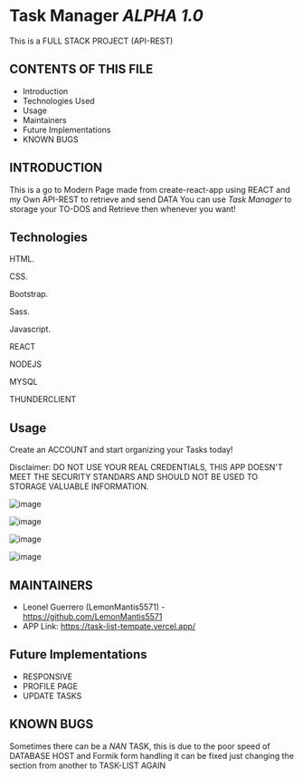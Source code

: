 # Task Manager *ALPHA 1.0*
This is a FULL STACK PROJECT (API-REST)

CONTENTS OF THIS FILE
---------------------

 * Introduction
 * Technologies Used
 * Usage
 * Maintainers
 * Future Implementations
 * KNOWN BUGS


INTRODUCTION
------------

This is a go to Modern Page made from create-react-app using REACT and my Own API-REST to retrieve and send DATA
You can use *Task Manager* to storage your TO-DOS and Retrieve then whenever you want!


Technologies
------------

HTML.

CSS.

Bootstrap.

Sass.

Javascript.

REACT

NODEJS

MYSQL

THUNDERCLIENT

Usage
------------

Create an ACCOUNT and start organizing your Tasks today!


Disclaimer: DO NOT USE YOUR REAL CREDENTIALS, THIS APP DOESN'T MEET THE SECURITY STANDARS AND SHOULD NOT BE USED TO STORAGE VALUABLE INFORMATION.

![image](https://user-images.githubusercontent.com/85099589/222612191-9a0e644d-2854-4321-bc9c-0814bbe673ae.png)

![image](https://user-images.githubusercontent.com/85099589/222612253-a6aa6b70-b229-4615-b752-3936f8f19716.png)

![image](https://user-images.githubusercontent.com/85099589/222612346-7d569f59-29a5-4b94-a532-d7a63c661d08.png)

![image](https://user-images.githubusercontent.com/85099589/222610548-a4c04728-b733-4137-b9d5-4404a338e7df.png)




MAINTAINERS
-----------

 * Leonel Guerrero (LemonMantis5571) - https://github.com/LemonMantis5571
 * APP Link: https://task-list-tempate.vercel.app/

Future Implementations
-----------
 * RESPONSIVE
 * PROFILE PAGE
 * UPDATE TASKS

KNOWN BUGS
-----------
Sometimes there can be a *NAN* TASK, this is due to the poor speed of DATABASE HOST and Formik form handling it can be fixed just changing the section from another to TASK-LIST AGAIN


